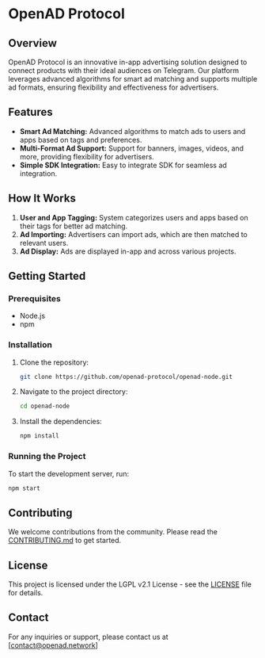 # OpenAD Protocol

## Overview

OpenAD Protocol is an innovative in-app advertising solution designed to connect products with their ideal audiences on Telegram. Our platform leverages advanced algorithms for smart ad matching and supports multiple ad formats, ensuring flexibility and effectiveness for advertisers.

## Features

- **Smart Ad Matching:** Advanced algorithms to match ads to users and apps based on tags and preferences.
- **Multi-Format Ad Support:** Support for banners, images, videos, and more, providing flexibility for advertisers.
- **Simple SDK Integration:** Easy to integrate SDK for seamless ad integration.

## How It Works

1. **User and App Tagging:** System categorizes users and apps based on their tags for better ad matching.
2. **Ad Importing:** Advertisers can import ads, which are then matched to relevant users.
3. **Ad Display:** Ads are displayed in-app and across various projects.

## Getting Started

### Prerequisites

- Node.js
- npm

### Installation

1. Clone the repository:
    ```bash
    git clone https://github.com/openad-protocol/openad-node.git
    ```
2. Navigate to the project directory:
    ```bash
    cd openad-node
    ```
3. Install the dependencies:
    ```bash
    npm install
    ```

### Running the Project

To start the development server, run:
```bash
npm start
```

## Contributing

We welcome contributions from the community. Please read the [CONTRIBUTING.md](./CONTRIBUTING.md) to get started.

## License

This project is licensed under the LGPL v2.1 License - see the [LICENSE](./LICENSE) file for details.

## Contact

For any inquiries or support, please contact us at [contact@openad.network]